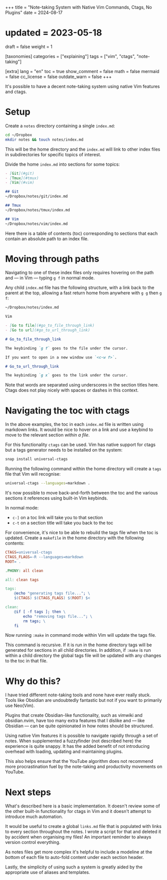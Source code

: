 +++
title = "Note-taking System with Native Vim Commands, Ctags, No Plugins"
date = 2024-08-17
# updated = 2023-05-18
draft = false
weight = 1

[taxonomies]
categories = ["explaining"]
tags = ["vim", "ctags", "note-taking"]

[extra]
lang = "en"
toc = true
show_comment = false
math = false
mermaid = false
cc_license = false
outdate_warn = false
+++

It's possible to have a decent note-taking system using
native Vim features and ctags.

<!-- more -->

# Setup

Create a `notes` directory containing a single `index.md`:

```bash
cd ~/Dropbox
mkdir notes && touch notes/index.md
```

This will be the home directory and the `index.md` will link to
other index files in subdirectories for specific topics of interest.

Divide the home `index.md` into sections for some topics:

```markdown
- [Git](#git) 
- [Tmux](#tmux) 
- [Vim](#vim) 

## Git
~/Dropbox/notes/git/index.md

## Tmux
~/Dropbox/notes/tmux/index.md

## Vim
~/Dropbox/notes/vim/index.md
```

Here there is a table of contents (toc) corresponding to
sections that each contain an absolute path to an index file.

# Moving through paths

Navigating to one of these index files only requires
hovering on the path and — in Vim — typing `g f` in normal mode.

Any child `index.md` file has the following structure, with
a link back to the parent at the top, allowing a fast return home
from anywhere with `g g` then `g f`:

```markdown
~/Dropbox/notes/index.md

Vim

- [Go to file](#go_to_file_through_link)
- [Go to url](#go_to_url_through_link)

# Go_to_file_through_link

The keybinding `g f` goes to the file under the cursor.

If you want to open in a new window use `<c-w f>`.

# Go_to_url_through_link

The keybinding `g x` goes to the link under the cursor.
```

Note that words are separated using underscores in the section titles here.
Ctags does not play nicely with spaces or dashes in this context.

# Navigating the toc with ctags

In the above examples, the toc in each `index.md` file is written using markdown links.
It would be nice to hover on a link and use a keybind to move to the relevant section
_within a file_.

For this functionality `ctags` can be used.
Vim has native support for ctags but a tags generator needs to be installed on the system:

```bash
snap install universal-ctags
```

Running the following command within the home directory will create a `tags` file
that Vim will recognise:

```bash
universal-ctags --languages=markdown .
```

It's now possible to move back-and-forth between the toc and the various sections it references
using built-in Vim keybinds.

In normal mode:

- `c-]` on a toc link will take you to that section
- `c-t` on a section title will take you back to the toc

For convenience, it's nice to be able to rebuild the tags file
when the toc is updated.
Create a `makefile` in the home directory with the following
contents:

```makefile
CTAGS=universal-ctags
CTAGS_FLAGS=-R --languages=markdown
ROOT= .

.PHONY: all clean

all: clean tags 

tags:
	@echo "generating tags file..."; \
	$(CTAGS) $(CTAGS_FLAGS) $(ROOT) $<

clean:
	@if [ -f tags ]; then \
		echo "removing tags file..."; \
		rm tags; \
	fi
```

Now running `:make` in command mode within Vim will update the tags file.

This command is recursive.
If it is run in the home directory tags will be generated for sections in
all child directories.
In addition, if `:make` is run within a child directory the global tags
file will be updated with any changes to the toc in that file.

# Why do this?

I have tried different note-taking tools and none have ever really stuck.
Tools like Obsidian are undoubtedly fantastic but not if you want to primarily use Neo(Vim).

Plugins that create Obsidian-like functionality, such as vimwiki and obsidian.nvim,
have too many extra features that I dislike and — like Obsidian — can be quite opinionated in 
how notes should be structured.

Using native Vim features it is possible to navigate rapidly through a set of notes.
When supplemented a fuzzyfinder (not described here) the experience is quite snappy.
It has the added benefit of not introducing overhead with loading, updating and maintaining plugins.

This also helps ensure that the YouTube algorithm does not recommend more
procrastination fuel by the note-taking and productivity movements on YouTube.

# Next steps

What's described here is a basic implementation.
It doesn't review some of the other built-in functionality
for ctags in Vim and it doesn't attempt to introduce much
automation.

It would be useful to create a global `links.md` file that is populated
with links to every section throughout the notes.
I wrote a script for that and deleted it by accident when organising my files!
An important reminder to always version control everything.

As notes files get more complex it's helpful to include a modeline at the bottom
of each file to auto-fold content under each section header.

Lastly, the simplicity of using such a system is greatly aided by the appropriate use
of aliases and templates.
